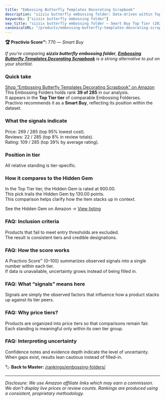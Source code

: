 ```yaml
---
title: "Embossing Butterfly Templates Decorating Scrapbook"
description: "sizzix butterfly embossing folder: Data-driven within Top Tier ranking using the Practivio Score™. Positioned by quality, value, demand, findability, momentum."
keywords: ["sizzix butterfly embossing folder"]
seo_title: "sizzix butterfly embossing folder — Smart Buy Top Tier (2025)"
canonicalURL: "/products/embossing-butterfly-templates-decorating-scrapbook-B09FL3NXNK/"
---
```


**🏆 Practivio Score™:** 770 — _Smart Buy_


*If you're comparing **sizzix butterfly embossing folder**, **[Embossing Butterfly Templates Decorating Scrapbook](https://www.amazon.com/dp/B09FL3NXNK?tag=practivio-20)** is a strong alternative to put on your shortlist.*
### Quick take
[Shop “Embossing Butterfly Templates Decorating Scrapbook” on Amazon](https://www.amazon.com/dp/B09FL3NXNK?tag=practivio-20)
This Embossing Folders holds rank **39 of 285** in our analysis.  
It appears in the **Top Tier tier** of comparable Embossing Folderses.  
Practivio recommends it as a **Smart Buy**, reflecting its position within the dataset.

### What the signals indicate
Price: 269 / 285 (top 95% lowest cost).  
Reviews: 22 / 285 (top 8% in review totals).  
Rating: 109 / 285 (top 39% by average rating).  

### Position in tier
All relative standing is tier-specific.

### How it compares to the Hidden Gem
In the Top Tier tier, the Hidden Gem is rated at 900.00.  
This pick trails the Hidden Gem by 130.00 points.  
This comparison helps clarify how the item stacks up in context.  

See the Hidden Gem on Amazon → [View listing](https://www.amazon.com/dp/B001BDI70A?tag=practivio-20)

### FAQ: Inclusion criteria
Products that fail to meet entry thresholds are excluded.  
The result is consistent tiers and credible designations.

### FAQ: How the score works
A Practivio Score™ (0–100) summarizes observed signals into a single number within each tier.  
If data is unavailable, uncertainty grows instead of being filled in.

### FAQ: What “signals” means here
Signals are simply the observed factors that influence how a product stacks up against its tier peers.

### FAQ: Why price tiers?
Products are organized into price tiers so that comparisons remain fair.  
Each standing is meaningful only within its own tier group.

### FAQ: Interpreting uncertainty
Confidence notes and evidence depth indicate the level of uncertainty.  
When gaps exist, results lean cautious instead of filled-in.


🏷️ **Back to Master:** [/rankings/embossing-folders/](/rankings/embossing-folders/)

---
_Disclosure: We use Amazon affiliate links which may earn a commission. We don’t display live prices or review counts. Rankings are produced using a consistent, proprietary methodology._
